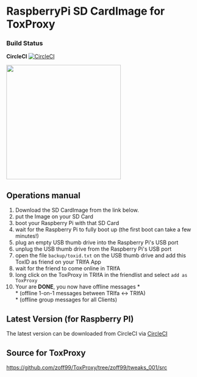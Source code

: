 # RaspberryPi SD CardImage for ToxProxy

### Build Status

**CircleCI** [![CircleCI](https://circleci.com/gh/zoff99/ToxBlinkenwall_raspi_lite_image/tree/toxproxy_01.svg?style=svg)](https://circleci.com/gh/zoff99/ToxBlinkenwall_raspi_lite_image/tree/toxproxy_01)<br>

<img height="300" src="https://raw.githubusercontent.com/zoff99/ToxProxy/zoff99/tweaks_001/pix/toxproxy_001_medium.jpg"></img><br>

## Operations manual

1) Download the SD CardImage from the link below.
2) put the Image on your SD Card
3) boot your Raspberry Pi with that SD Card
4) wait for the Raspberry Pi to fully boot up (the first boot can take a few minutes!)
5) plug an empty USB thumb drive into the Raspberry Pi's USB port
6) unplug the USB thumb drive from the Raspberry Pi's USB port
7) open the file ```backup/toxid.txt``` on the USB thumb drive and add this ToxID as friend on your TRIfA App
8) wait for the friend to come online in TRIfA
9) long click on the ToxProxy in TRIfA in the friendlist and select ```add as ToxProxy```
10) Your are **DONE**, you now have offline messages \*<br>
   \* (offline 1-on-1 messages between TRIfa <-> TRIfA)<br>
   \* (offline group messages for all Clients)<br>

## Latest Version (for Raspberry PI)

The latest version can be downloaded from CircleCI via [CircleCI](https://circleci.com/api/v1.1/project/github/zoff99/ToxBlinkenwall_raspi_lite_image/latest/artifacts/0/deploy/image-Raspbian-lite.zip?filter=successful&branch=toxproxy_01)

## Source for ToxProxy

https://github.com/zoff99/ToxProxy/tree/zoff99/tweaks_001/src
